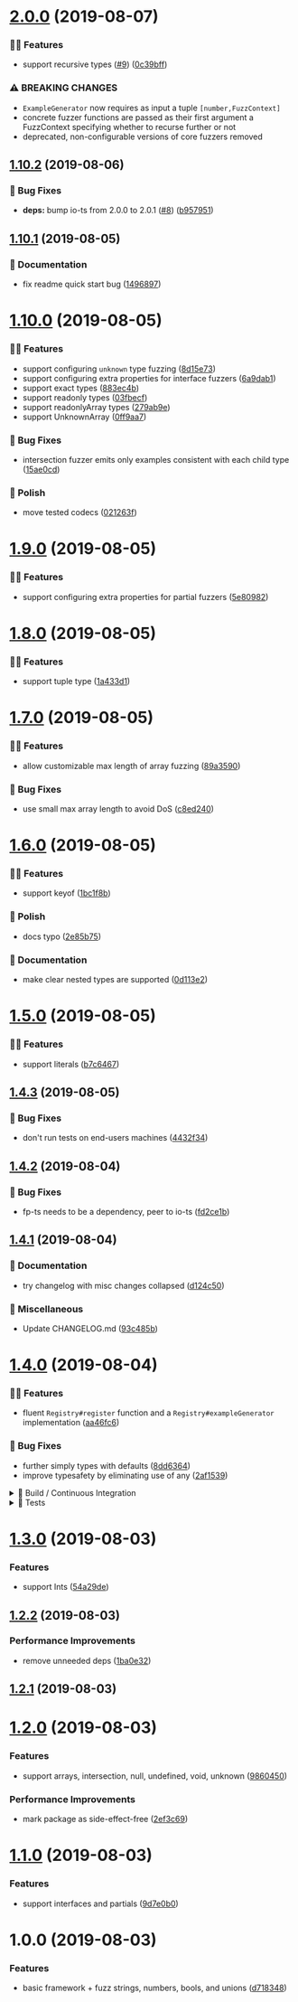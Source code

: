 # [2.0.0](https://github.com/holvonix-open/io-ts-fuzzer/compare/v1.10.2...v2.0.0) (2019-08-07)


### 🌟🚀 Features

* support recursive types ([#9](https://github.com/holvonix-open/io-ts-fuzzer/issues/9)) ([0c39bff](https://github.com/holvonix-open/io-ts-fuzzer/commit/0c39bff))


### ⚠️ BREAKING CHANGES

* `ExampleGenerator` now requires as input a tuple `[number,FuzzContext]`
* concrete fuzzer functions are passed as their first argument a FuzzContext specifying whether to recurse further or not
* deprecated, non-configurable versions of core fuzzers removed

## [1.10.2](https://github.com/holvonix-open/io-ts-fuzzer/compare/v1.10.1...v1.10.2) (2019-08-06)


### 🐛 Bug Fixes

* **deps:** bump io-ts from 2.0.0 to 2.0.1 ([#8](https://github.com/holvonix-open/io-ts-fuzzer/issues/8)) ([b957951](https://github.com/holvonix-open/io-ts-fuzzer/commit/b957951))

## [1.10.1](https://github.com/holvonix-open/io-ts-fuzzer/compare/v1.10.0...v1.10.1) (2019-08-05)


### 📖 Documentation

* fix readme quick start bug ([1496897](https://github.com/holvonix-open/io-ts-fuzzer/commit/1496897))

# [1.10.0](https://github.com/holvonix-open/io-ts-fuzzer/compare/v1.9.0...v1.10.0) (2019-08-05)


### 🌟🚀 Features

* support configuring `unknown` type fuzzing ([8d15e73](https://github.com/holvonix-open/io-ts-fuzzer/commit/8d15e73))
* support configuring extra properties for interface fuzzers ([6a9dab1](https://github.com/holvonix-open/io-ts-fuzzer/commit/6a9dab1))
* support exact types ([883ec4b](https://github.com/holvonix-open/io-ts-fuzzer/commit/883ec4b))
* support readonly types ([03fbecf](https://github.com/holvonix-open/io-ts-fuzzer/commit/03fbecf))
* support readonlyArray types ([279ab9e](https://github.com/holvonix-open/io-ts-fuzzer/commit/279ab9e))
* support UnknownArray ([0ff9aa7](https://github.com/holvonix-open/io-ts-fuzzer/commit/0ff9aa7))


### 🐛 Bug Fixes

* intersection fuzzer emits only examples consistent with each child type ([15ae0cd](https://github.com/holvonix-open/io-ts-fuzzer/commit/15ae0cd))


### 💄 Polish

* move tested codecs ([021263f](https://github.com/holvonix-open/io-ts-fuzzer/commit/021263f))

# [1.9.0](https://github.com/holvonix-open/io-ts-fuzzer/compare/v1.8.0...v1.9.0) (2019-08-05)


### 🌟🚀 Features

* support configuring extra properties for partial fuzzers ([5e80982](https://github.com/holvonix-open/io-ts-fuzzer/commit/5e80982))

# [1.8.0](https://github.com/holvonix-open/io-ts-fuzzer/compare/v1.7.0...v1.8.0) (2019-08-05)


### 🌟🚀 Features

* support tuple type ([1a433d1](https://github.com/holvonix-open/io-ts-fuzzer/commit/1a433d1))

# [1.7.0](https://github.com/holvonix-open/io-ts-fuzzer/compare/v1.6.0...v1.7.0) (2019-08-05)


### 🌟🚀 Features

* allow customizable max length of array fuzzing ([89a3590](https://github.com/holvonix-open/io-ts-fuzzer/commit/89a3590))


### 🐛 Bug Fixes

* use small max array length to avoid DoS ([c8ed240](https://github.com/holvonix-open/io-ts-fuzzer/commit/c8ed240))

# [1.6.0](https://github.com/holvonix-open/io-ts-fuzzer/compare/v1.5.0...v1.6.0) (2019-08-05)


### 🌟🚀 Features

* support keyof ([1bc1f8b](https://github.com/holvonix-open/io-ts-fuzzer/commit/1bc1f8b))


### 💄 Polish

* docs typo ([2e85b75](https://github.com/holvonix-open/io-ts-fuzzer/commit/2e85b75))


### 📖 Documentation

* make clear nested types are supported ([0d113e2](https://github.com/holvonix-open/io-ts-fuzzer/commit/0d113e2))

# [1.5.0](https://github.com/holvonix-open/io-ts-fuzzer/compare/v1.4.3...v1.5.0) (2019-08-05)


### 🌟🚀 Features

* support literals ([b7c6467](https://github.com/holvonix-open/io-ts-fuzzer/commit/b7c6467))

## [1.4.3](https://github.com/holvonix-open/io-ts-fuzzer/compare/v1.4.2...v1.4.3) (2019-08-05)


### 🐛 Bug Fixes

* don't run tests on end-users machines ([4432f34](https://github.com/holvonix-open/io-ts-fuzzer/commit/4432f34))

## [1.4.2](https://github.com/holvonix-open/io-ts-fuzzer/compare/v1.4.1...v1.4.2) (2019-08-04)


### 🐛 Bug Fixes

* fp-ts needs to be a dependency, peer to io-ts ([fd2ce1b](https://github.com/holvonix-open/io-ts-fuzzer/commit/fd2ce1b))

## [1.4.1](https://github.com/holvonix-open/io-ts-fuzzer/compare/v1.4.0...v1.4.1) (2019-08-04)


### 📖 Documentation

* try changelog with misc changes collapsed ([d124c50](https://github.com/holvonix-open/io-ts-fuzzer/commit/d124c50))


### 🧦 Miscellaneous

* Update CHANGELOG.md ([93c485b](https://github.com/holvonix-open/io-ts-fuzzer/commit/93c485b))

# [1.4.0](https://github.com/holvonix-open/io-ts-fuzzer/compare/v1.3.0...v1.4.0) (2019-08-04)


### 🌟🚀 Features

* fluent `Registry#register` function and a `Registry#exampleGenerator` implementation ([aa46fc6](https://github.com/holvonix-open/io-ts-fuzzer/commit/aa46fc6))


### 🐛 Bug Fixes

* further simply types with defaults ([8dd6364](https://github.com/holvonix-open/io-ts-fuzzer/commit/8dd6364))
* improve typesafety by eliminating use of any ([2af1539](https://github.com/holvonix-open/io-ts-fuzzer/commit/2af1539))

<details><summary>🔧 Build / Continuous Integration</summary>
<p>

* fix dep on release-config-js ([5c3aa19](https://github.com/holvonix-open/io-ts-fuzzer/commit/5c3aa19))
* use release-config-js ([294f594](https://github.com/holvonix-open/io-ts-fuzzer/commit/294f594))

</p>
</details>


<details><summary>🔬 Tests</summary>
<p>

* improve registration tests ([1124707](https://github.com/holvonix-open/io-ts-fuzzer/commit/1124707))

</p>
</details>

# [1.3.0](https://github.com/holvonix-open/io-ts-fuzzer/compare/v1.2.2...v1.3.0) (2019-08-03)


### Features

* support Ints ([54a29de](https://github.com/holvonix-open/io-ts-fuzzer/commit/54a29de))

## [1.2.2](https://github.com/holvonix-open/io-ts-fuzzer/compare/v1.2.1...v1.2.2) (2019-08-03)


### Performance Improvements

* remove unneeded deps ([1ba0e32](https://github.com/holvonix-open/io-ts-fuzzer/commit/1ba0e32))

## [1.2.1](https://github.com/holvonix-open/io-ts-fuzzer/compare/v1.2.0...v1.2.1) (2019-08-03)

# [1.2.0](https://github.com/holvonix-open/io-ts-fuzzer/compare/v1.1.0...v1.2.0) (2019-08-03)


### Features

* support arrays, intersection, null, undefined, void, unknown ([9860450](https://github.com/holvonix-open/io-ts-fuzzer/commit/9860450))


### Performance Improvements

* mark package as side-effect-free ([2ef3c69](https://github.com/holvonix-open/io-ts-fuzzer/commit/2ef3c69))

# [1.1.0](https://github.com/holvonix-open/io-ts-fuzzer/compare/v1.0.0...v1.1.0) (2019-08-03)


### Features

* support interfaces and partials ([9d7e0b0](https://github.com/holvonix-open/io-ts-fuzzer/commit/9d7e0b0))

# 1.0.0 (2019-08-03)


### Features

* basic framework + fuzz strings, numbers, bools, and unions ([d718348](https://github.com/holvonix-open/io-ts-fuzzer/commit/d718348))
